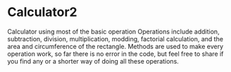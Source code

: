 # Calculator2
Calculator using most of the basic operation
Operations include addition, subtraction, division, multiplication, modding, factorial calculation, and the area and circumference of the rectangle.
Methods are used to make every operation work, so far there is no error in the code, but feel free to share if you find any or a shorter way of doing all these operations.
